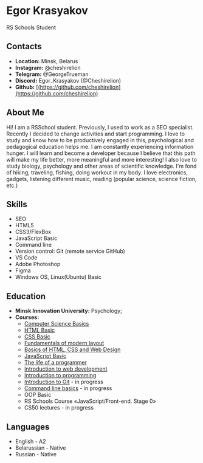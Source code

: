 # Egor Krasyakov
RS Schools Student
## Contacts
* **Location:** Minsk, Belarus
* **Instagram:** @cheshirelion
* **Telegram:** @GeorgeTrueman
* **Discord:** Egor_Krasyakov (@Cheshirelion)
* **Github:** [(https://github.com/cheshirelion](https://github.com/cheshirelion)
## About Me
Hi! I am a RSSchool student. Previously, I used to work as a SEO specialist. Recently I decided to change activities and start programming. I love to study and know how to be productively engaged in this, psychological and pedagogical education helps me. I am constantly experiencing information hunger. I will learn and become a developer because I believe that this path will make my life better, more meaningful and more interesting! I also love to study biology, psychology and other areas of scientific knowledge. I'm fond of hiking, traveling, fishing, doing workout in my body. I love electronics, gadgets, listening  different music, reading (popular science, science fiction, etc.)
## Skills
* SEO
* HTML5
* CSS3/FlexBox
* JavaScript Basic
* Command line
* Version control: Git (remote service GitHub)
* VS Code
* Adobe Photoshop
* Figma
* Windows OS, Linux(Ubuntu) Basic
## Education
* **Minsk Innovation University:** Psychology;
* **Courses:**
    + [Computer Science Basics](https://elearn.epam.com/)
    + [HTML Basic](https://ru.code-basics.com/languages/html)
    + [CSS Basic](https://ru.code-basics.com/languages/css)
    + [Fundamentals of modern layout](https://ru.hexlet.io/courses/layout-designer-basics)
    + [Basics of HTML, CSS and Web Design](https://ru.hexlet.io/courses/html)
    + [JavaScript Basic](https://ru.code-basics.com/languages/javascript)
    + [The life of a programmer](https://ru.hexlet.io/courses/prog-life)
    + [Introduction to web development](https://ru.hexlet.io/courses/intro_to_web_development)
    + [Introduction to programming](https://ru.hexlet.io/courses/introduction_to_programming)
    + [Introduction to Git](https://ru.hexlet.io/courses/intro_to_git) - in progress
    + [Command line basics](https://ru.hexlet.io/courses/cli-basics) - in progress
    + OOP Basic
    + RS Schools Course «JavaScript/Front-end. Stage 0»
    + CS50 lectures - in progress
## Languages
* English - A2
* Belarussian - Native
* Russian - Native